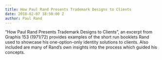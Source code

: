 ```yaml
---
title: How Paul Rand Presents Trademark Designs to Clients
date: 2018-02-07 18:50:00 Z
author: Paul Rand
---
```


“How Paul Rand Presents Trademark Designs to Clients”, an excerpt from Graphis 153 (1971/72) provides examples of the short run booklets Rand used to showcase his one-option-only identity solutions to clients. Also included are many of Rand’s own insights into the process which guided his concepts.